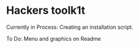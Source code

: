 # Hackers toolk1t

Currently in Process:
Creating an installation script.

To Do:
Menu and graphics on Readme
